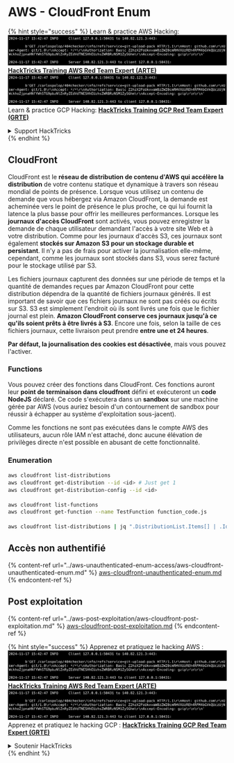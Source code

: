 # AWS - CloudFront Enum

{% hint style="success" %}
Learn & practice AWS Hacking:<img src="../../../.gitbook/assets/image (1).png" alt="" data-size="line">[**HackTricks Training AWS Red Team Expert (ARTE)**](https://training.hacktricks.xyz/courses/arte)<img src="../../../.gitbook/assets/image (1).png" alt="" data-size="line">\
Learn & practice GCP Hacking: <img src="../../../.gitbook/assets/image (2).png" alt="" data-size="line">[**HackTricks Training GCP Red Team Expert (GRTE)**<img src="../../../.gitbook/assets/image (2).png" alt="" data-size="line">](https://training.hacktricks.xyz/courses/grte)

<details>

<summary>Support HackTricks</summary>

* Check the [**subscription plans**](https://github.com/sponsors/carlospolop)!
* **Join the** 💬 [**Discord group**](https://discord.gg/hRep4RUj7f) or the [**telegram group**](https://t.me/peass) or **follow** us on **Twitter** 🐦 [**@hacktricks\_live**](https://twitter.com/hacktricks\_live)**.**
* **Share hacking tricks by submitting PRs to the** [**HackTricks**](https://github.com/carlospolop/hacktricks) and [**HackTricks Cloud**](https://github.com/carlospolop/hacktricks-cloud) github repos.

</details>
{% endhint %}

## CloudFront

CloudFront est le **réseau de distribution de contenu d'AWS qui accélère la distribution** de votre contenu statique et dynamique à travers son réseau mondial de points de présence. Lorsque vous utilisez un contenu de demande que vous hébergez via Amazon CloudFront, la demande est acheminée vers le point de présence le plus proche, ce qui lui fournit la latence la plus basse pour offrir les meilleures performances. Lorsque les **journaux d'accès CloudFront** sont activés, vous pouvez enregistrer la demande de chaque utilisateur demandant l'accès à votre site Web et à votre distribution. Comme pour les journaux d'accès S3, ces journaux sont également **stockés sur Amazon S3 pour un stockage durable et persistant**. Il n'y a pas de frais pour activer la journalisation elle-même, cependant, comme les journaux sont stockés dans S3, vous serez facturé pour le stockage utilisé par S3.

Les fichiers journaux capturent des données sur une période de temps et la quantité de demandes reçues par Amazon CloudFront pour cette distribution dépendra de la quantité de fichiers journaux générés. Il est important de savoir que ces fichiers journaux ne sont pas créés ou écrits sur S3. S3 est simplement l'endroit où ils sont livrés une fois que le fichier journal est plein. **Amazon CloudFront conserve ces journaux jusqu'à ce qu'ils soient prêts à être livrés à S3**. Encore une fois, selon la taille de ces fichiers journaux, cette livraison peut prendre **entre une et 24 heures**.

**Par défaut, la journalisation des cookies est désactivée**, mais vous pouvez l'activer.

### Functions

Vous pouvez créer des fonctions dans CloudFront. Ces fonctions auront leur **point de terminaison dans cloudfront** défini et exécuteront un **code NodeJS** déclaré. Ce code s'exécutera dans un **sandbox** sur une machine gérée par AWS (vous auriez besoin d'un contournement de sandbox pour réussir à échapper au système d'exploitation sous-jacent).

Comme les fonctions ne sont pas exécutées dans le compte AWS des utilisateurs, aucun rôle IAM n'est attaché, donc aucune élévation de privilèges directe n'est possible en abusant de cette fonctionnalité.

### Enumeration
```bash
aws cloudfront list-distributions
aws cloudfront get-distribution --id <id> # Just get 1
aws cloudfront get-distribution-config --id <id>

aws cloudfront list-functions
aws cloudfront get-function --name TestFunction function_code.js

aws cloudfront list-distributions | jq ".DistributionList.Items[] | .Id, .Origins.Items[].Id, .Origins.Items[].DomainName, .AliasICPRecordals[].CNAME"
```
## Accès non authentifié

{% content-ref url="../aws-unauthenticated-enum-access/aws-cloudfront-unauthenticated-enum.md" %}
[aws-cloudfront-unauthenticated-enum.md](../aws-unauthenticated-enum-access/aws-cloudfront-unauthenticated-enum.md)
{% endcontent-ref %}

## Post exploitation

{% content-ref url="../aws-post-exploitation/aws-cloudfront-post-exploitation.md" %}
[aws-cloudfront-post-exploitation.md](../aws-post-exploitation/aws-cloudfront-post-exploitation.md)
{% endcontent-ref %}

{% hint style="success" %}
Apprenez et pratiquez le hacking AWS :<img src="../../../.gitbook/assets/image (1).png" alt="" data-size="line">[**HackTricks Training AWS Red Team Expert (ARTE)**](https://training.hacktricks.xyz/courses/arte)<img src="../../../.gitbook/assets/image (1).png" alt="" data-size="line">\
Apprenez et pratiquez le hacking GCP : <img src="../../../.gitbook/assets/image (2).png" alt="" data-size="line">[**HackTricks Training GCP Red Team Expert (GRTE)**<img src="../../../.gitbook/assets/image (2).png" alt="" data-size="line">](https://training.hacktricks.xyz/courses/grte)

<details>

<summary>Soutenir HackTricks</summary>

* Consultez les [**plans d'abonnement**](https://github.com/sponsors/carlospolop) !
* **Rejoignez le** 💬 [**groupe Discord**](https://discord.gg/hRep4RUj7f) ou le [**groupe telegram**](https://t.me/peass) ou **suivez** nous sur **Twitter** 🐦 [**@hacktricks\_live**](https://twitter.com/hacktricks\_live)**.**
* **Partagez des astuces de hacking en soumettant des PR aux** [**HackTricks**](https://github.com/carlospolop/hacktricks) et [**HackTricks Cloud**](https://github.com/carlospolop/hacktricks-cloud) dépôts github.

</details>
{% endhint %}
